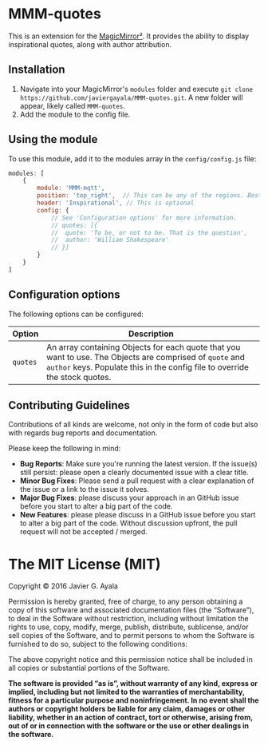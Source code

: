 # MMM-quotes

This is an extension for the [MagicMirror²](https://github.com/MichMich/MagicMirror).  It provides the ability to display inspirational quotes, along with author attribution.

## Installation
1. Navigate into your MagicMirror's `modules` folder and execute `git clone https://github.com/javiergayala/MMM-quotes.git`. A new folder will appear, likely called `MMM-quotes`.  
2. Add the module to the config file.  

## Using the module

To use this module, add it to the modules array in the `config/config.js` file:
````javascript
modules: [
	{
		module: 'MMM-mqtt',
		position: 'top_right',	// This can be any of the regions. Best results in left or right regions.
		header: 'Inspirational', // This is optional
		config: {
			// See 'Configuration options' for more information.
			// quotes: [{
			// 	quote: 'To be, or not to be. That is the question',
			// 	author: 'William Shakespeare'
			// }]
		}
	}
]
````

## Configuration options

The following options can be configured:

| Option  | Description  |
|---|---|
| `quotes`  | An array containing Objects for each quote that you want to use.  The Objects are comprised of `quote` and `author` keys.  Populate this in the config file to override the stock quotes.  |


## Contributing Guidelines

Contributions of all kinds are welcome, not only in the form of code but also with regards bug reports and documentation.

Please keep the following in mind:

- **Bug Reports**:  Make sure you're running the latest version. If the issue(s) still persist: please open a clearly documented issue with a clear title.
- **Minor Bug Fixes**: Please send a pull request with a clear explanation of the issue or a link to the issue it solves.
- **Major Bug Fixes**: please discuss your approach in an GitHub issue before you start to alter a big part of the code.
- **New Features**: please please discuss in a GitHub issue before you start to alter a big part of the code. Without discussion upfront, the pull request will not be accepted / merged.

The MIT License (MIT)
=====================

Copyright © 2016 Javier G. Ayala

Permission is hereby granted, free of charge, to any person
obtaining a copy of this software and associated documentation
files (the “Software”), to deal in the Software without
restriction, including without limitation the rights to use,
copy, modify, merge, publish, distribute, sublicense, and/or sell
copies of the Software, and to permit persons to whom the
Software is furnished to do so, subject to the following
conditions:

The above copyright notice and this permission notice shall be
included in all copies or substantial portions of the Software.

**The software is provided “as is”, without warranty of any kind, express or implied, including but not limited to the warranties of merchantability, fitness for a particular purpose and noninfringement. In no event shall the authors or copyright holders be liable for any claim, damages or other liability, whether in an action of contract, tort or otherwise, arising from, out of or in connection with the software or the use or other dealings in the software.**
